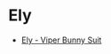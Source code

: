 # Ely

* [Ely - Viper Bunny Suit](https://www.reddit.com/r/CentralNudity/comments/171id8r/ely_viper_bunny_suit/)
